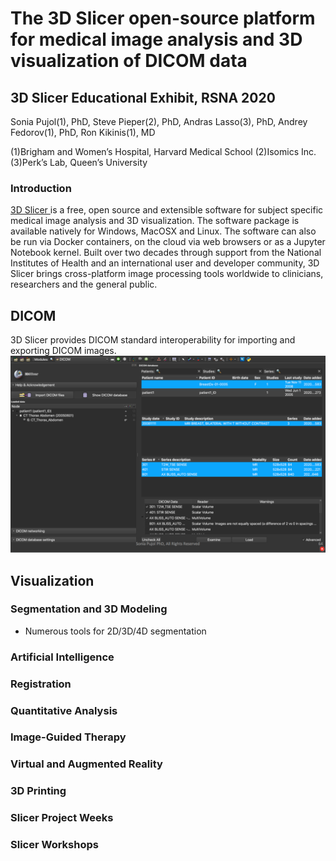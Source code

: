 # The 3D Slicer open-source platform for medical image analysis and 3D visualization of DICOM data 
## 3D Slicer Educational Exhibit, RSNA 2020

Sonia Pujol(1), PhD, Steve Pieper(2), PhD, 
Andras Lasso(3), PhD, Andrey Fedorov(1), PhD, Ron Kikinis(1), MD

(1)Brigham and Women’s Hospital, Harvard Medical School
(2)Isomics Inc.
(3)Perk’s Lab, Queen’s University

### Introduction

<a href="https://slicer.org"> 3D Slicer </a> is a free, open source and extensible software for subject specific medical image analysis and 3D visualization. The software package is available natively for Windows, MacOSX and Linux. The software can also be run via Docker containers, on the cloud via web browsers or as a Jupyter Notebook kernel. Built over two decades through support from the National Institutes of Health and an international user and developer community, 3D Slicer brings cross-platform image processing tools worldwide to clinicians, researchers and the general public.

## DICOM
3D Slicer provides DICOM standard interoperability for importing and exporting DICOM images.
![DICOM](DICOM.png)

## Visualization



### Segmentation and 3D Modeling

* Numerous tools for 2D/3D/4D segmentation 

### Artificial Intelligence

### Registration

### Quantitative Analysis

### Image-Guided Therapy

### Virtual and Augmented Reality

### 3D Printing

### Slicer Project Weeks 

### Slicer Workshops
